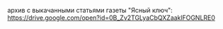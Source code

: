 архив с выкачанными статьями газеты "Ясный ключ": https://drive.google.com/open?id=0B_Zv2TGLyaCbQXZaaklFOGNLRE0
